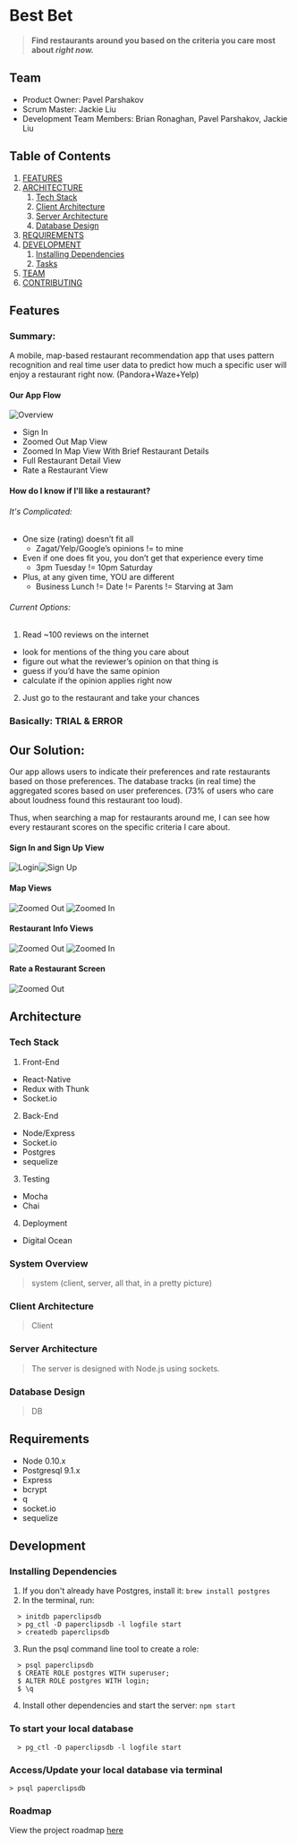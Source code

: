 # Best Bet

> **Find restaurants around you based on the criteria you care most about _right now._**


## Team

- Product Owner: Pavel Parshakov
- Scrum Master: Jackie Liu
- Development Team Members: Brian Ronaghan, Pavel Parshakov, Jackie Liu

## Table of Contents

1. [FEATURES](#Features)
1. [ARCHITECTURE](#architecture)
    1. [Tech Stack](#tech-stack)
    1. [Client Architecture](#client-architecture)
    1. [Server Architecture](#server-architecture)
    1. [Database Design](#database-design)
1. [REQUIREMENTS](#requirements)
1. [DEVELOPMENT](#development)
    1. [Installing Dependencies](#installing-dependencies)
    1. [Tasks](#tasks)
1. [TEAM](#team)
1. [CONTRIBUTING](#contributing)

## Features

### Summary:
A mobile, map-based restaurant recommendation app that uses pattern recognition and real time user data to predict how much a specific user will enjoy a restaurant right now. (Pandora+Waze+Yelp)

#### Our App Flow

![Overview](https://raw.githubusercontent.com/paperclips/paperclips/master/screenshots/bestBetMockScreens.png "Overview")

- Sign In
- Zoomed Out Map View
- Zoomed In Map View With Brief Restaurant Details
- Full Restaurant Detail View
- Rate a Restaurant View

#### How do I know if I'll like a restaurant?

###### It's Complicated:
- One size (rating) doesn’t fit all
  - Zagat/Yelp/Google’s opinions != to mine
- Even if one does fit you, you don’t get that experience every time
  - 3pm Tuesday != 10pm Saturday
- Plus, at any given time, YOU are different
  - Business Lunch != Date != Parents != Starving at 3am

###### Current Options:
1. Read ~100 reviews on the internet
  - look for mentions of the thing you care about
  - figure out what the reviewer’s opinion on that thing is
  - guess if you’d have the same opinion
  - calculate if the opinion applies right now
2. Just go to the restaurant and take your chances

### Basically: TRIAL & ERROR

## Our Solution:
Our app allows users to indicate their preferences and rate restaurants based on those preferences. The database tracks (in real time) the aggregated scores based on user preferences. (73% of users who care about loudness found this restaurant too loud).

Thus, when searching a map for restaurants around me, I can see how every restaurant scores on the specific criteria I care about.

#### Sign In and Sign Up View

![Login](https://raw.githubusercontent.com/paperclips/paperclips/master/screenshots/login.jpg "Login Screen")![Sign Up](https://raw.githubusercontent.com/paperclips/paperclips/master/screenshots/signup.jpg "Sign Up")

#### Map Views

 ![Zoomed Out](https://raw.githubusercontent.com/paperclips/paperclips/master/screenshots/zoomedOut.jpg "Zoomed Out") ![Zoomed In](https://raw.githubusercontent.com/paperclips/paperclips/master/screenshots/zoomedIn.jpg "Zoomed In")

#### Restaurant Info Views

![Zoomed Out](https://raw.githubusercontent.com/paperclips/paperclips/master/screenshots/briefDetails.jpg "Zoomed Out") ![Zoomed In](https://raw.githubusercontent.com/paperclips/paperclips/master/screenshots/fullDetails.jpg "Zoomed In")

#### Rate a Restaurant Screen
![Zoomed Out](https://raw.githubusercontent.com/paperclips/paperclips/master/screenshots/rateScreen.jpg "Rating Screen")

## Architecture

### Tech Stack

1) Front-End
- React-Native  
- Redux with Thunk
- Socket.io

2) Back-End
- Node/Express
- Socket.io
- Postgres
- sequelize

3) Testing
- Mocha
- Chai

4) Deployment
- Digital Ocean

### System Overview

> system (client, server, all that, in a pretty picture)

### Client Architecture

> Client

### Server Architecture

> The server is designed with Node.js using sockets.

### Database Design

> DB


## Requirements

- Node 0.10.x
- Postgresql 9.1.x
- Express
- bcrypt
- q
- socket.io
- sequelize

## Development

### Installing Dependencies

  1. If you don't already have Postgres, install it: `brew install postgres`
  2. In the terminal, run:

  ```
    > initdb paperclipsdb
    > pg_ctl -D paperclipsdb -l logfile start
    > createdb paperclipsdb
  ```

  3. Run the psql command line tool to create a role:

  ```
    > psql paperclipsdb
    $ CREATE ROLE postgres WITH superuser;
    $ ALTER ROLE postgres WITH login;
    $ \q
  ```

  4. Install other dependencies and start the server: `npm start`


### To start your local database

```
  > pg_ctl -D paperclipsdb -l logfile start
```

### Access/Update your local database via terminal

  ```
  > psql paperclipsdb
  ```

### Roadmap

View the project roadmap [here](https://waffle.io/paperclips/paperclips)
